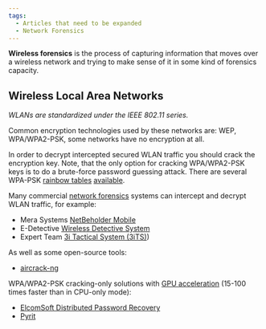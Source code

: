 ```yaml
---
tags:
  - Articles that need to be expanded
  - Network Forensics
---
```

**Wireless forensics** is the process of capturing information that
moves over a wireless network and trying to make sense of it in some
kind of forensics capacity.

## Wireless Local Area Networks

*WLANs are standardized under the IEEE 802.11 series.*

Common encryption technologies used by these networks are: WEP,
WPA/WPA2-PSK, some networks have no encryption at all.

In order to decrypt intercepted secured WLAN traffic you should crack
the encryption key. Note, that the only option for cracking WPA/WPA2-PSK
keys is to do a brute-force password guessing attack. There are several
WPA-PSK [rainbow tables](rainbow_tables.md)
[available](http://www.renderlab.net/projects/WPA-tables/).

Many commercial [network forensics](network_forensics.md)
systems can intercept and decrypt WLAN traffic, for example:

* Mera Systems [NetBeholder Mobile](http://netbeholder.com/)
* E-Detective [Wireless Detective System](https://www.edecision4u.com/PRODUCTS.html)
* Expert Team [3i Tactical System (3iTS)](http://expert-team.net/home/product/))

As well as some open-source tools:

* [aircrack-ng](http://aircrack-ng.org/doku.php)

WPA/WPA2-PSK cracking-only solutions with [GPU acceleration](forensics_on_gpus.md)
(15-100 times faster than in CPU-only mode):

* [ElcomSoft Distributed Password Recovery](http://www.elcomsoft.com/edpr.html)
* [Pyrit](https://code.google.com/archive/p/pyrit)
